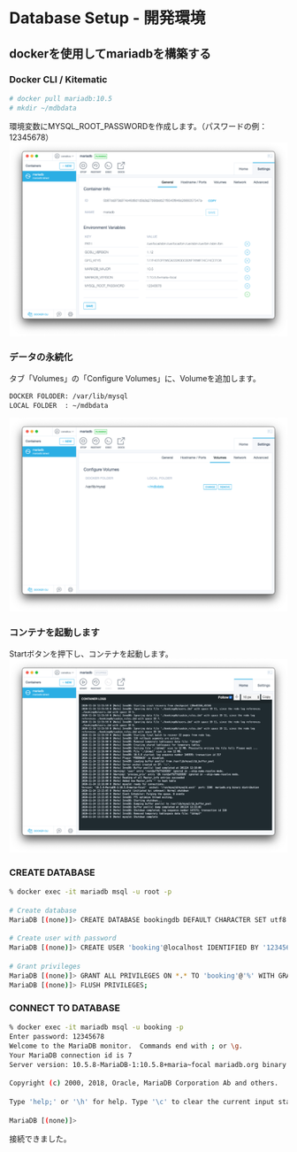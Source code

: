 # Database Setup - 開発環境

## dockerを使用してmariadbを構築する

### Docker CLI / Kitematic

```bash
# docker pull mariadb:10.5
# mkdir ~/mdbdata
```

環境変数にMYSQL_ROOT_PASSWORDを作成します。（パスワードの例：12345678）  
![ROOT_PASSWORD](https://github.com/cereskou/booking/blob/main/doc/images/vars.png)

### データの永続化

タブ「Volumes」の「Configure Volumes」に、Volumeを追加します。

```bash
DOCKER FOLODER: /var/lib/mysql
LOCAL FOLDER  : ~/mdbdata
```

![Volumes](https://github.com/cereskou/booking/blob/main/doc/images/volumes.png)

### コンテナを起動します

Startボタンを押下し、コンテナを起動します。  
![Start](https://github.com/cereskou/booking/blob/main/doc/images/start.png)

### CREATE DATABASE

```bash
% docker exec -it mariadb msql -u root -p

# Create database
MariaDB [(none)]> CREATE DATABASE bookingdb DEFAULT CHARACTER SET utf8 COLLATE utf8_general_ci;

# Create user with password
MariaDB [(none)]> CREATE USER 'booking'@localhost IDENTIFIED BY '12345678';

# Grant privileges
MariaDB [(none)]> GRANT ALL PRIVILEGES ON *.* TO 'booking'@'%' WITH GRANT OPTION;
MariaDB [(none)]> FLUSH PRIVILEGES;

```

### CONNECT TO DATABASE

```bash
% docker exec -it mariadb msql -u booking -p
Enter password: 12345678
Welcome to the MariaDB monitor.  Commands end with ; or \g.
Your MariaDB connection id is 7
Server version: 10.5.8-MariaDB-1:10.5.8+maria~focal mariadb.org binary distribution

Copyright (c) 2000, 2018, Oracle, MariaDB Corporation Ab and others.

Type 'help;' or '\h' for help. Type '\c' to clear the current input statement.

MariaDB [(none)]>
```

接続できました。  
